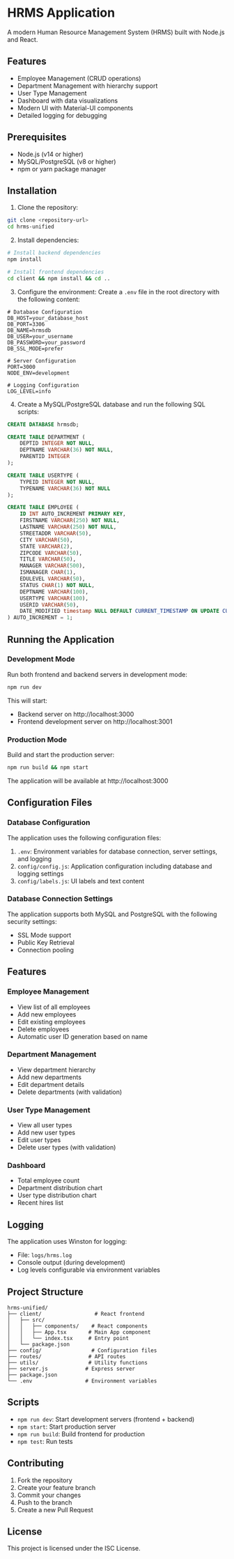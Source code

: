 # HRMS Application

A modern Human Resource Management System (HRMS) built with Node.js and React.

## Features

- Employee Management (CRUD operations)
- Department Management with hierarchy support
- User Type Management
- Dashboard with data visualizations
- Modern UI with Material-UI components
- Detailed logging for debugging

## Prerequisites

- Node.js (v14 or higher)
- MySQL/PostgreSQL (v8 or higher)
- npm or yarn package manager

## Installation

1. Clone the repository:
```bash
git clone <repository-url>
cd hrms-unified
```

2. Install dependencies:
```bash
# Install backend dependencies
npm install

# Install frontend dependencies
cd client && npm install && cd ..
```

3. Configure the environment:
Create a `.env` file in the root directory with the following content:
```env
# Database Configuration
DB_HOST=your_database_host
DB_PORT=3306
DB_NAME=hrmsdb
DB_USER=your_username
DB_PASSWORD=your_password
DB_SSL_MODE=prefer

# Server Configuration
PORT=3000
NODE_ENV=development

# Logging Configuration
LOG_LEVEL=info
```

4. Create a MySQL/PostgreSQL database and run the following SQL scripts:
```sql
CREATE DATABASE hrmsdb;

CREATE TABLE DEPARTMENT (
    DEPTID INTEGER NOT NULL,
    DEPTNAME VARCHAR(36) NOT NULL,
    PARENTID INTEGER
);

CREATE TABLE USERTYPE (
    TYPEID INTEGER NOT NULL,
    TYPENAME VARCHAR(36) NOT NULL
);

CREATE TABLE EMPLOYEE (
    ID INT AUTO_INCREMENT PRIMARY KEY,
    FIRSTNAME VARCHAR(250) NOT NULL,
    LASTNAME VARCHAR(250) NOT NULL,
    STREETADDR VARCHAR(50),
    CITY VARCHAR(50),
    STATE VARCHAR(2),
    ZIPCODE VARCHAR(50),
    TITLE VARCHAR(50),
    MANAGER VARCHAR(500),
    ISMANAGER CHAR(1),
    EDULEVEL VARCHAR(50),
    STATUS CHAR(1) NOT NULL,
    DEPTNAME VARCHAR(100),
    USERTYPE VARCHAR(100),
    USERID VARCHAR(50),
    DATE_MODIFIED timestamp NULL DEFAULT CURRENT_TIMESTAMP ON UPDATE CURRENT_TIMESTAMP
) AUTO_INCREMENT = 1;
```

## Running the Application

### Development Mode
Run both frontend and backend servers in development mode:
```bash
npm run dev
```
This will start:
- Backend server on http://localhost:3000
- Frontend development server on http://localhost:3001

### Production Mode
Build and start the production server:
```bash
npm run build && npm start
```
The application will be available at http://localhost:3000

## Configuration Files

### Database Configuration
The application uses the following configuration files:

1. `.env`: Environment variables for database connection, server settings, and logging
2. `config/config.js`: Application configuration including database and logging settings
3. `config/labels.js`: UI labels and text content

### Database Connection Settings
The application supports both MySQL and PostgreSQL with the following security settings:
- SSL Mode support
- Public Key Retrieval
- Connection pooling

## Features

### Employee Management
- View list of all employees
- Add new employees
- Edit existing employees
- Delete employees
- Automatic user ID generation based on name

### Department Management
- View department hierarchy
- Add new departments
- Edit department details
- Delete departments (with validation)

### User Type Management
- View all user types
- Add new user types
- Edit user types
- Delete user types (with validation)

### Dashboard
- Total employee count
- Department distribution chart
- User type distribution chart
- Recent hires list

## Logging

The application uses Winston for logging:
- File: `logs/hrms.log`
- Console output (during development)
- Log levels configurable via environment variables

## Project Structure
```
hrms-unified/
├── client/                 # React frontend
│   ├── src/
│   │   ├── components/    # React components
│   │   ├── App.tsx       # Main App component
│   │   └── index.tsx     # Entry point
│   └── package.json
├── config/                # Configuration files
├── routes/               # API routes
├── utils/                # Utility functions
├── server.js            # Express server
├── package.json
└── .env                 # Environment variables
```

## Scripts

- `npm run dev`: Start development servers (frontend + backend)
- `npm start`: Start production server
- `npm run build`: Build frontend for production
- `npm test`: Run tests

## Contributing

1. Fork the repository
2. Create your feature branch
3. Commit your changes
4. Push to the branch
5. Create a new Pull Request

## License

This project is licensed under the ISC License.
